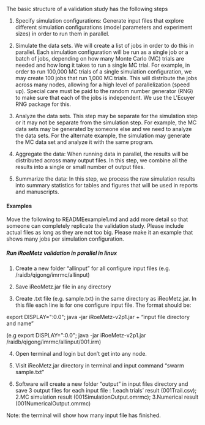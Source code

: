 The basic structure of a validation study has the following steps

1. Specify simulation configurations: Generate input files that explore different simulation configurations (model parameters and experiment sizes) in order to run them in parallel.

2. Simulate the data sets. We will create a list of jobs in order to do this in parallel. Each simulation configuration will be run as a single job or a batch of jobs, depending on how many Monte Carlo (MC) trials are needed and how long it takes to run a single MC trial. For example, in order to run 100,000 MC trials of a single simulation configuration, we may create 100 jobs that run 1,000 MC trials. This will distribute the jobs across many nodes, allowing for a high level of parallelization (speed up). Special care must be paid to the random number generator (RNG) to make sure that each of the jobs is independent. We use the L'Ecuyer RNG package for this.

3. Analyze the data sets. This step may be separate for the simulation step or it may not be separate from the simulation step. For example, the MC data sets may be generated by someone else and we need to analyze the data sets. For the alternate example, the simulation may generate the MC data set and analyze it with the same program.

4. Aggregate the data: When running data in parallel, the results will be distributed across many output files. In this step, we combine all the results into a single or small number of output files.

5. Summarize the data: In this step, we process the raw simulation results into summary statistics for tables and figures that will be used in reports and manuscripts.

#### Examples

Move the following to READMEexample1.md and add more detail so that someone can completely replicate the validation study. Please include actual files as long as they are not too big. Please make it an example that shows many jobs per simulation configuration.

<h5>Run iRoeMetz validation in parallel in linux </h5>

1. Create a new folder “allinput” for all configure input files (e.g. /raidb/qigong/imrmc/allinput) 

2. Save iReoMetz.jar file in any directory 

3. Create .txt file (e.g. sample.txt) in the same directory as iReoMetz.jar. In this file each line is for one configure input file. The format should be:

export DISPLAY=":0.0"; java -jar iRoeMetz-v2p1.jar + “input file directory and name” 

(e.g export DISPLAY=":0.0"; java -jar iRoeMetz-v2p1.jar /raidb/qigong/imrmc/allinput/001.irm)

4. Open terminal and login but don’t get into any node.

5. Visit iReoMetz.jar directory in terminal and input command “swarm sample.txt”

6. Software will create a new folder “output” in input files directory and save 3 output files for each input file : 
  1.each trials’ result (001Trail.csv); 
  2.MC simulation result (001SimulationOutput.omrmc); 
  3.Numerical result (001NumericalOutput.omrmc)

Note: the terminal will show how many input file has finished.
